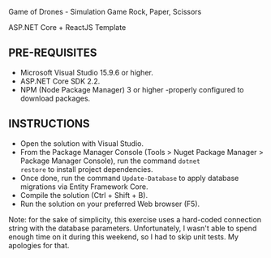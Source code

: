 ﻿Game of Drones - Simulation Game
Rock, Paper, Scissors

ASP.NET Core + ReactJS Template

PRE-REQUISITES
--------------------------------
- Microsoft Visual Studio 15.9.6 or higher.
- ASP.NET Core SDK 2.2.
- NPM (Node Package Manager) 3 or higher -properly configured to download packages.

INSTRUCTIONS
--------------------------------
- Open the solution with Visual Studio.
- From the Package Manager Console (Tools > Nuget Package Manager > Package Manager Console), run the command <code>dotnet restore</code> to install project dependencies.
- Once done, run the command <code>Update-Database</code> to apply database migrations via Entity Framework Core.
- Compile the solution (Ctrl + Shift + B).
- Run the solution on your preferred Web browser (F5).


Note: for the sake of simplicity, this exercise uses a hard-coded connection string with the database parameters. Unfortunately, I wasn't able to spend enough time on it during this weekend, so I had to skip unit tests. My apologies for that.
